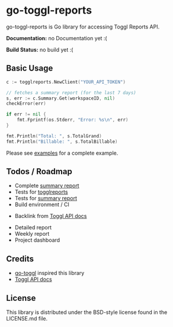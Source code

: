 go-toggl-reports
========

go-toggl-reports is Go library for accessing Toggl Reports API.

**Documentation:**
no Documentation yet :(

**Build Status:**
no build yet :(

## Basic Usage

~~~go
c := togglreports.NewClient("YOUR_API_TOKEN")

// fetches a summary report (for the last 7 days)
s, err := c.Summary.Get(workspaceID, nil)
checkError(err)

if err != nil {
	fmt.Fprintf(os.Stderr, "Error: %s\n", err)
}

fmt.Println("Total: ", s.TotalGrand)
fmt.Println("Billable: ", s.TotalBillable)
~~~

Please see [examples](./examples) for a complete example.

## Todos / Roadmap

* Complete [summary report](togglreports/summary.go)
* Tests for [togglreports](togglreports/togglreports.go)
* Tests for [summary report](togglreports/summary.go)
* Build environment / CI
+ Backlink from [Toggl API docs](https://github.com/toggl/toggl_api_docs/)
* Detailed report
* Weekly report
* Project dashboard

## Credits

* [go-toggl](https://github.com/gedex/go-toggl) inspired this library
* [Toggl API docs](https://github.com/toggl/toggl_api_docs/)

## License

This library is distributed under the BSD-style license found in the LICENSE.md file.
